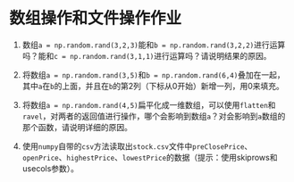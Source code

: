 # 数组操作和文件操作作业

1. 数组`a = np.random.rand(3,2,3)`能和`b = np.random.rand(3,2,2)`进行运算吗？能和`c = np.random.rand(3,1,1)`进行运算吗？请说明结果的原因。

2. 将数组`a = np.random.rand(3,5)`和`b = np.random.rand(6,4)`叠加在一起，其中`a`在`b`的上面，并且在`b`的第2列（下标从0开始）新增一列，用0来填充。

3. 将数组`a = np.random.rand(4,5)`扁平化成一维数组，可以使用`flatten`和`ravel`，对两者的返回值进行操作，哪个会影响到数组`a`？对会影响到`a`数组的那个函数，请说明详细的原因。

4. 使用`numpy`自带的`csv`方法读取出`stock.csv`文件中`preClosePrice`、`openPrice`、`highestPrice`、`lowestPrice`的数据（提示：使用skiprows和usecols参数）。



